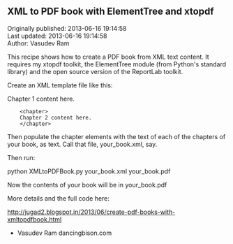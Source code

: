 ## XML to PDF book with ElementTree and xtopdf  
Originally published: 2013-06-16 19:14:58  
Last updated: 2013-06-16 19:14:58  
Author: Vasudev Ram  
  
This recipe shows how to create a PDF book from XML text content. It requires my xtopdf toolkit, the ElementTree module (from Python's standard library) and the open source version of the ReportLab toolkit.

Create an XML template file like this:

<?xml version="1.0"?>
<book>
        <chapter>
        Chapter 1 content here.
        </chapter>

        <chapter>
        Chapter 2 content here.
        </chapter>
</book>

Then populate the chapter elements with the text of each of the chapters of your book, as text. Call that file, your_book.xml, say.

Then run:

python XMLtoPDFBook.py your_book.xml your_book.pdf

Now the contents of your book will be in your_book.pdf

More details and the full code here:

http://jugad2.blogspot.in/2013/06/create-pdf-books-with-xmltopdfbook.html

- Vasudev Ram
dancingbison.com

